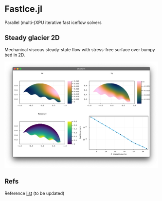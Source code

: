 # FastIce.jl
Parallel (multi-)XPU iterative fast iceflow solvers

## Steady glacier 2D
Mechanical viscous steady-state flow with stress-free surface over bumpy bed in 2D.

<img src="docs/SteadyStateGlacier2D.png" alt="Steady-state glacier in 2D" width="800">


## Refs
Reference [list](/docs/references.md) (to be updated)
